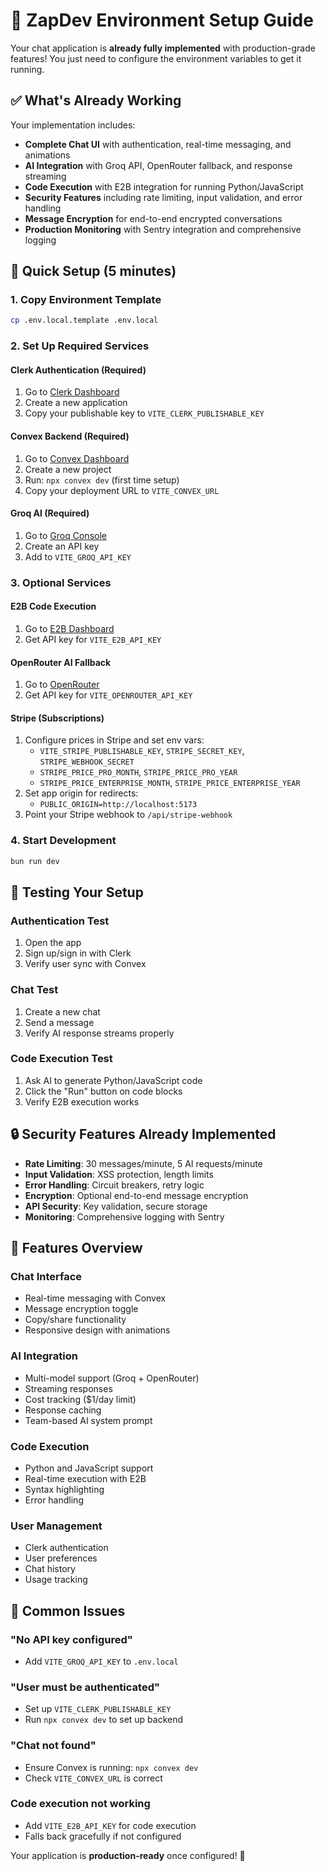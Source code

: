 # 🚀 ZapDev Environment Setup Guide

Your chat application is **already fully implemented** with production-grade features! You just need to configure the environment variables to get it running.

## ✅ What's Already Working

Your implementation includes:

- **Complete Chat UI** with authentication, real-time messaging, and animations
- **AI Integration** with Groq API, OpenRouter fallback, and response streaming
- **Code Execution** with E2B integration for running Python/JavaScript
- **Security Features** including rate limiting, input validation, and error handling
- **Message Encryption** for end-to-end encrypted conversations
- **Production Monitoring** with Sentry integration and comprehensive logging

## 🔧 Quick Setup (5 minutes)

### 1. Copy Environment Template
```bash
cp .env.local.template .env.local
```

### 2. Set Up Required Services

#### **Clerk Authentication** (Required)
1. Go to [Clerk Dashboard](https://dashboard.clerk.com)
2. Create a new application
3. Copy your publishable key to `VITE_CLERK_PUBLISHABLE_KEY`

#### **Convex Backend** (Required)
1. Go to [Convex Dashboard](https://dashboard.convex.dev)
2. Create a new project
3. Run: `npx convex dev` (first time setup)
4. Copy your deployment URL to `VITE_CONVEX_URL`

#### **Groq AI** (Required)
1. Go to [Groq Console](https://console.groq.com)
2. Create an API key
3. Add to `VITE_GROQ_API_KEY`

### 3. Optional Services

#### **E2B Code Execution**
1. Go to [E2B Dashboard](https://e2b.dev)
2. Get API key for `VITE_E2B_API_KEY`

#### **OpenRouter AI Fallback**
1. Go to [OpenRouter](https://openrouter.ai)
2. Get API key for `VITE_OPENROUTER_API_KEY`

#### **Stripe (Subscriptions)**
1. Configure prices in Stripe and set env vars:
   - `VITE_STRIPE_PUBLISHABLE_KEY`, `STRIPE_SECRET_KEY`, `STRIPE_WEBHOOK_SECRET`
   - `STRIPE_PRICE_PRO_MONTH`, `STRIPE_PRICE_PRO_YEAR`
   - `STRIPE_PRICE_ENTERPRISE_MONTH`, `STRIPE_PRICE_ENTERPRISE_YEAR`
2. Set app origin for redirects:
   - `PUBLIC_ORIGIN=http://localhost:5173`
3. Point your Stripe webhook to `/api/stripe-webhook`

### 4. Start Development
```bash
bun run dev
```

## 🎯 Testing Your Setup

### Authentication Test
1. Open the app
2. Sign up/sign in with Clerk
3. Verify user sync with Convex

### Chat Test
1. Create a new chat
2. Send a message
3. Verify AI response streams properly

### Code Execution Test
1. Ask AI to generate Python/JavaScript code
2. Click the "Run" button on code blocks
3. Verify E2B execution works

## 🔒 Security Features Already Implemented

- **Rate Limiting**: 30 messages/minute, 5 AI requests/minute
- **Input Validation**: XSS protection, length limits
- **Error Handling**: Circuit breakers, retry logic
- **Encryption**: Optional end-to-end message encryption
- **API Security**: Key validation, secure storage
- **Monitoring**: Comprehensive logging with Sentry

## 📱 Features Overview

### Chat Interface
- Real-time messaging with Convex
- Message encryption toggle
- Copy/share functionality
- Responsive design with animations

### AI Integration
- Multi-model support (Groq + OpenRouter)
- Streaming responses
- Cost tracking ($1/day limit)
- Response caching
- Team-based AI system prompt

### Code Execution
- Python and JavaScript support
- Real-time execution with E2B
- Syntax highlighting
- Error handling

### User Management
- Clerk authentication
- User preferences
- Chat history
- Usage tracking

## 🚨 Common Issues

### "No API key configured"
- Add `VITE_GROQ_API_KEY` to `.env.local`

### "User must be authenticated"
- Set up `VITE_CLERK_PUBLISHABLE_KEY`
- Run `npx convex dev` to set up backend

### "Chat not found"
- Ensure Convex is running: `npx convex dev`
- Check `VITE_CONVEX_URL` is correct

### Code execution not working
- Add `VITE_E2B_API_KEY` for code execution
- Falls back gracefully if not configured

Your application is **production-ready** once configured! 🎉